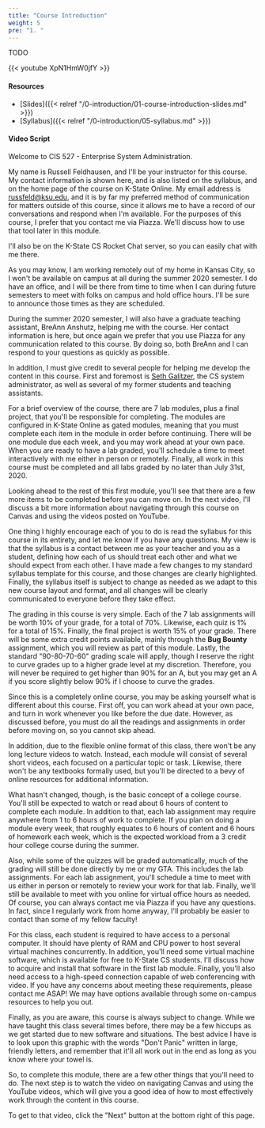 ```yaml
---
title: "Course Introduction"
weight: 5
pre: "1. "
---
```


TODO

{{< youtube XpN1HmW0jfY >}}

#### Resources

* [Slides]({{< relref "/0-introduction/01-course-introduction-slides.md" >}})
* [Syllabus]({{< relref "/0-introduction/05-syllabus.md" >}})

#### Video Script

Welcome to CIS 527 - Enterprise System Administration.

My name is Russell Feldhausen, and I'll be your instructor for this course. My contact information is shown here, and is also listed on the syllabus, and on the home page of the course on K-State Online. My email address is russfeld@ksu.edu, and it is by far my preferred method of communication for matters outside of this course, since it allows me to have a record of our conversations and respond when I'm available. For the purposes of this course, I prefer that you contact me via Piazza. We'll discuss how to use that tool later in this module.

I'll also be on the K-State CS Rocket Chat server, so you can easily chat with me there.

As you may know, I am working remotely out of my home in Kansas City, so I won't be available on campus at all during the summer 2020 semester. I do have an office, and I will be there from time to time when I can during future semesters to meet with folks on campus and hold office hours. I'll be sure to announce those times as they are scheduled.

During the summer 2020 semester, I will also have a graduate teaching assistant, BreAnn Anshutz, helping me with the course. Her contact information is here, but once again we prefer that you use Piazza for any communication related to this course. By doing so, both BreAnn and I can respond to your questions as quickly as possible. 

In addition, I must give credit to several people for helping me develop the content in this course. First and foremost is [Seth Galitzer](http://people.cs.ksu.edu/~sgsax/), the CS system administrator, as well as several of my former students and teaching assistants.

For a brief overview of the course, there are 7 lab modules, plus a final project, that you'll be responsible for completing. The modules are configured in K-State Online as gated modules, meaning that you must complete each item in the module in order before continuing. There will be one module due each week, and you may work ahead at your own pace. When you are ready to have a lab graded, you'll schedule a time to meet interactively with me either in person or remotely. Finally, all work in this course must be completed and all labs graded by no later than July 31st, 2020.

Looking ahead to the rest of this first module, you'll see that there are a few more items to be completed before you can move on. In the next video, I'll discuss a bit more information about navigating through this course on Canvas and using the videos posted on YouTube.

One thing I highly encourage each of you to do is read the syllabus for this course in its entirety, and let me know if you have any questions. My view is that the syllabus is a contact between me as your teacher and you as a student, defining how each of us should treat each other and what we should expect from each other. I have made a few changes to my standard syllabus template for this course, and those changes are clearly highlighted. Finally, the syllabus itself is subject to change as needed as we adapt to this new course layout and format, and all changes will be clearly communicated to everyone before they take effect.

The grading in this course is very simple. Each of the 7 lab assignments will be worth 10% of your grade, for a total of 70%. Likewise, each quiz is 1% for a total of 15%. Finally, the final project is worth 15% of your grade. There will be some extra credit points available, mainly through the **Bug Bounty** assignment, which you will review as part of this module. Lastly, the standard "90-80-70-60" grading scale will apply, though I reserve the right to curve grades up to a higher grade level at my discretion. Therefore, you will never be required to get higher than 90% for an A, but you may get an A if you score slightly below 90% if I choose to curve the grades.

Since this is a completely online course, you may be asking yourself what is different about this course. First off, you can work ahead at your own pace, and turn in work whenever you like before the due date. However, as discussed before, you must do all the readings and assignments in order before moving on, so you cannot skip ahead.

In addition, due to the flexible online format of this class, there won't be any long lecture videos to watch. Instead, each module will consist of several short videos, each focused on a particular topic or task. Likewise, there won't be any textbooks formally used, but you'll be directed to a bevy of online resources for additional information.

What hasn't changed, though, is the basic concept of a college course. You'll still be expected to watch or read about 6 hours of content to complete each module. In addition to that, each lab assignment may require anywhere from 1 to 6 hours of work to complete. If you plan on doing a module every week, that roughly equates to 6 hours of content and 6 hours of homework each week, which is the expected workload from a 3 credit hour college course during the summer.

Also, while some of the quizzes will be graded automatically, much of the grading will still be done directly by me or my GTA. This includes the lab assignments. For each lab assignment, you'll schedule a time to meet with us either in person or remotely to review your work for that lab. Finally, we'll still be available to meet with you online for virtual office hours as needed. Of course, you can always contact me via Piazza if you have any questions. In fact, since I regularly work from home anyway, I'll probably be easier to contact than some of my fellow faculty!

For this class, each student is required to have access to a personal computer. It should have plenty of RAM and CPU power to host several virtual machines concurrently. In addition, you'll need some virtual machine software, which is available for free to K-State CS students. I'll discuss how to acquire and install that software in the first lab module. Finally, you'll also need access to a high-speed connection capable of web conferencing with video. If you have any concerns about meeting these requirements, please contact me ASAP! We may have options available through some on-campus resources to help you out.

Finally, as you are aware, this course is always subject to change. While we have taught this class several times before, there may be a few hiccups as we get started due to new software and situations. The best advice I have is to look upon this graphic with the words "Don't Panic" written in large, friendly letters, and remember that it'll all work out in the end as long as you know where your towel is.

So, to complete this module, there are a few other things that you'll need to do. The next step is to watch the video on navigating Canvas and using the YouTube videos, which will give you a good idea of how to most effectively work through the content in this course.

To get to that video, click the "Next" button at the bottom right of this page.
